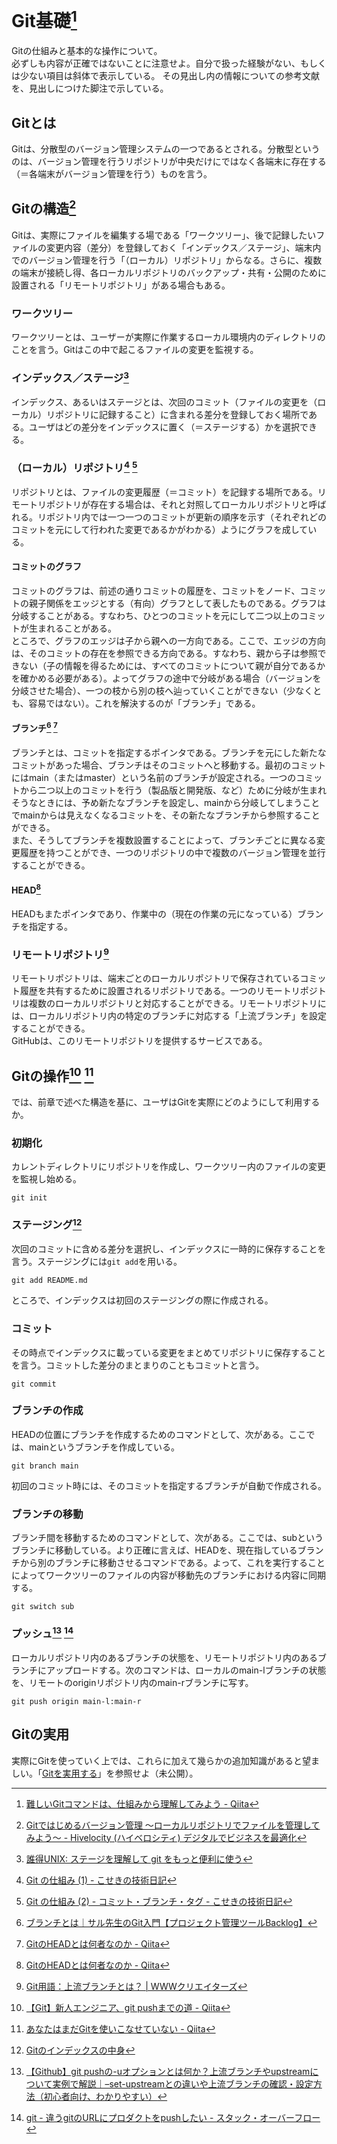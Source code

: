 <!-- TODO:
* 用語の統一：保存、保管、記録など
 -->

# Git基礎[^0]
Gitの仕組みと基本的な操作について。  
必ずしも内容が正確ではないことに注意せよ。自分で扱った経験がない、もしくは少ない項目は斜体で表示している。
その見出し内の情報についての参考文献を、見出しにつけた脚注で示している。


## Gitとは
Gitは、分散型のバージョン管理システムの一つであるとされる。分散型というのは、バージョン管理を行うリポジトリが中央だけにではなく各端末に存在する（＝各端末がバージョン管理を行う）ものを言う。


## Gitの構造[^0-2]
Gitは、実際にファイルを編集する場である「ワークツリー」、後で記録したいファイルの変更内容（差分）を登録しておく「インデックス／ステージ」、端末内でのバージョン管理を行う「（ローカル）リポジトリ」からなる。さらに、複数の端末が接続し得、各ローカルリポジトリのバックアップ・共有・公開のために設置される「リモートリポジトリ」がある場合もある。

### ワークツリー
ワークツリーとは、ユーザーが実際に作業するローカル環境内のディレクトリのことを言う。Gitはこの中で起こるファイルの変更を監視する。

### インデックス／ステージ[^1]
インデックス、あるいはステージとは、次回のコミット（ファイルの変更を（ローカル）リポジトリに記録すること）に含まれる差分を登録しておく場所である。ユーザはどの差分をインデックスに置く（＝ステージする）かを選択できる。

### （ローカル）リポジトリ[^2] [^3]
リポジトリとは、ファイルの変更履歴（＝コミット）を記録する場所である。リモートリポジトリが存在する場合は、それと対照してローカルリポジトリと呼ばれる。リポジトリ内では一つ一つのコミットが更新の順序を示す（それぞれどのコミットを元にして行われた変更であるかがわかる）ようにグラフを成している。

#### コミットのグラフ
コミットのグラフは、前述の通りコミットの履歴を、コミットをノード、コミットの親子関係をエッジとする（有向）グラフとして表したものである。グラフは分岐することがある。すなわち、ひとつのコミットを元にして二つ以上のコミットが生まれることがある。  
ところで、グラフのエッジは子から親への一方向である。ここで、エッジの方向は、そのコミットの存在を参照できる方向である。すなわち、親から子は参照できない（子の情報を得るためには、すべてのコミットについて親が自分であるかを確かめる必要がある）。よってグラフの途中で分岐がある場合（バージョンを分岐させた場合）、一つの枝から別の枝へ辿っていくことができない（少なくとも、容易ではない）。これを解決するのが「ブランチ」である。

#### ブランチ[^3-2] [^4]
ブランチとは、コミットを指定するポインタである。ブランチを元にした新たなコミットがあった場合、ブランチはそのコミットへと移動する。最初のコミットにはmain（またはmaster）という名前のブランチが設定される。一つのコミットから二つ以上のコミットを行う（製品版と開発版、など）ために分岐が生まれそうなときには、予め新たなブランチを設定し、mainから分岐してしまうことでmainからは見えなくなるコミットを、その新たなブランチから参照することができる。  
また、そうしてブランチを複数設置することによって、ブランチごとに異なる変更履歴を持つことができ、一つのリポジトリの中で複数のバージョン管理を並行することができる。

<!-- 図解を追加したら「mainから分岐してしまうことで」は要らない -->

#### HEAD[^4]
HEADもまたポインタであり、作業中の（現在の作業の元になっている）ブランチを指定する。

### リモートリポジトリ[^7]
リモートリポジトリは、端末ごとのローカルリポジトリで保存されているコミット履歴を共有するために設置されるリポジトリである。一つのリモートリポジトリは複数のローカルリポジトリと対応することができる。リモートリポジトリには、ローカルリポジトリ内の特定のブランチに対応する「上流ブランチ」を設定することができる。  
GitHubは、このリモートリポジトリを提供するサービスである。  


## Gitの操作[^8] [^9]
では、前章で述べた構造を基に、ユーザはGitを実際にどのようにして利用するか。

### 初期化
カレントディレクトリにリポジトリを作成し、ワークツリー内のファイルの変更を監視し始める。
```
git init
```

### ステージング[^10]
次回のコミットに含める差分を選択し、インデックスに一時的に保存することを言う。ステージングには`git add`を用いる。
```
git add README.md
```
ところで、インデックスは初回のステージングの際に作成される。

### コミット
その時点でインデックスに載っている変更をまとめてリポジトリに保存することを言う。コミットした差分のまとまりのこともコミットと言う。
```
git commit
```

### ブランチの作成
HEADの位置にブランチを作成するためのコマンドとして、次がある。ここでは、mainというブランチを作成している。
```
git branch main
```
初回のコミット時には、そのコミットを指定するブランチが自動で作成される。

### ブランチの移動
ブランチ間を移動するためのコマンドとして、次がある。ここでは、subというブランチに移動している。より正確に言えば、HEADを、現在指しているブランチから別のブランチに移動させるコマンドである。よって、これを実行することによってワークツリーのファイルの内容が移動先のブランチにおける内容に同期する。
```
git switch sub
```

### プッシュ[^11] [^12]
ローカルリポジトリ内のあるブランチの状態を、リモートリポジトリ内のあるブランチにアップロードする。次のコマンドは、ローカルのmain-lブランチの状態を、リモートのoriginリポジトリ内のmain-rブランチに写す。
```
git push origin main-l:main-r
```

## Gitの実用
実際にGitを使っていく上では、これらに加えて幾らかの追加知識があると望ましい。「[Gitを実用する]()」を参照せよ（未公開）。
<!-- ./utilise-git.md -->


[^0]: [難しいGitコマンドは、仕組みから理解してみよう - Qiita](https://qiita.com/_ha1f/items/2dca1047c57d4f0bd465)  
[^0-2]: [Gitではじめるバージョン管理 〜ローカルリポジトリでファイルを管理してみよう〜 - Hivelocity (ハイベロシティ) デジタルでビジネスを最適化](https://prograshi.com/general/git/create-a-new-repository-on-the-command-line/)  
[^1]: [誰得UNIX: ステージを理解して git をもっと便利に使う](http://daretoku-unix.blogspot.com/2009/08/git.html)  
[^2]: [Git の仕組み (1) - こせきの技術日記](https://koseki.hatenablog.com/entry/2014/04/22/inside-git-1)  
[^3]: [Git の仕組み (2) - コミット・ブランチ・タグ - こせきの技術日記](https://koseki.hatenablog.com/entry/2014/06/11/inside-git-2)  
[^3-2]: [ブランチとは｜サル先生のGit入門【プロジェクト管理ツールBacklog】](https://backlog.com/ja/git-tutorial/stepup/01/)  
[^4]: [GitのHEADとは何者なのか - Qiita](https://qiita.com/ymzkjpx/items/00ff664da60c37458aaa)  
[^5]: [Git で「追跡ブランチ」って言うのやめましょう - Qiita](https://qiita.com/uasi/items/69368c17c79e99aaddbf)  
[^6]: [【初心者向け】git fetch、git merge、git pullの違いについて - Qiita](https://qiita.com/wann/items/688bc17460a457104d7d)  
[^7]: [Git用語：上流ブランチとは？ \| WWWクリエイターズ](https://www-creators.com/archives/4931)  
[^8]: [【Git】新人エンジニア、git pushまでの道 - Qiita](https://qiita.com/yukibe/items/9ef9d54f2e7d53cfb51c)  
[^9]: [あなたはまだGitを使いこなせていない - Qiita](https://qiita.com/hitochan/items/32f43181a3e7db342188)  
[^10]: [Gitのインデックスの中身](https://zenn.dev/kaityo256/articles/inside_the_index)  
[^11]: [【Github】git pushの-uオプションとは何か？上流ブランチやupstreamについて実例で解説｜–set-upstreamとの違いや上流ブランチの確認・設定方法（初心者向け、わかりやすい）](https://prograshi.com/general/git/git-push-u-upstream/)  
[^12]: [git - 違うgitのURLにプロダクトをpushしたい - スタック・オーバーフロー](https://ja.stackoverflow.com/questions/42216/%E9%81%95%E3%81%86git%E3%81%AEurl%E3%81%AB%E3%83%97%E3%83%AD%E3%83%80%E3%82%AF%E3%83%88%E3%82%92push%E3%81%97%E3%81%9F%E3%81%84)  
